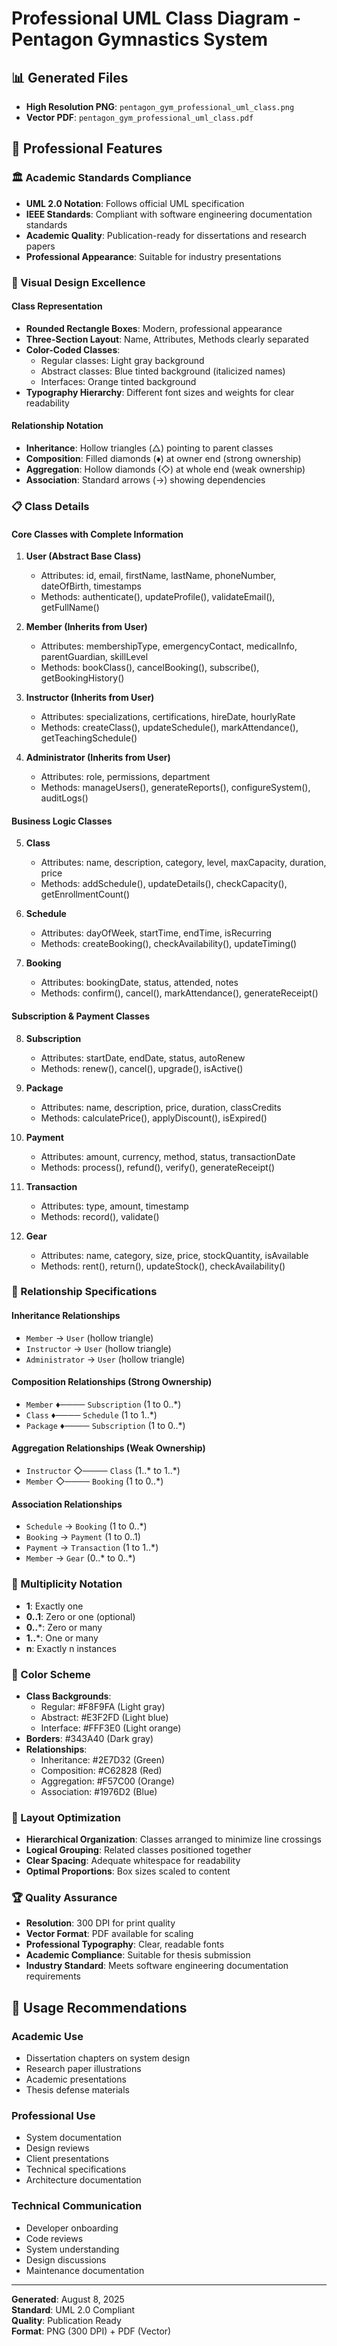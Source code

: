 # Professional UML Class Diagram - Pentagon Gymnastics System

## 📊 Generated Files

- **High Resolution PNG**: `pentagon_gym_professional_uml_class.png`
- **Vector PDF**: `pentagon_gym_professional_uml_class.pdf`

## 🎯 Professional Features

### 🏛️ Academic Standards Compliance
- **UML 2.0 Notation**: Follows official UML specification
- **IEEE Standards**: Compliant with software engineering documentation standards
- **Academic Quality**: Publication-ready for dissertations and research papers
- **Professional Appearance**: Suitable for industry presentations

### 🎨 Visual Design Excellence

#### Class Representation
- **Rounded Rectangle Boxes**: Modern, professional appearance
- **Three-Section Layout**: Name, Attributes, Methods clearly separated
- **Color-Coded Classes**: 
  - Regular classes: Light gray background
  - Abstract classes: Blue tinted background (italicized names)
  - Interfaces: Orange tinted background
- **Typography Hierarchy**: Different font sizes and weights for clear readability

#### Relationship Notation
- **Inheritance**: Hollow triangles (△) pointing to parent classes
- **Composition**: Filled diamonds (♦) at owner end (strong ownership)
- **Aggregation**: Hollow diamonds (◇) at whole end (weak ownership)
- **Association**: Standard arrows (→) showing dependencies

### 📋 Class Details

#### Core Classes with Complete Information

1. **User (Abstract Base Class)**
   - Attributes: id, email, firstName, lastName, phoneNumber, dateOfBirth, timestamps
   - Methods: authenticate(), updateProfile(), validateEmail(), getFullName()

2. **Member (Inherits from User)**
   - Attributes: membershipType, emergencyContact, medicalInfo, parentGuardian, skillLevel
   - Methods: bookClass(), cancelBooking(), subscribe(), getBookingHistory()

3. **Instructor (Inherits from User)**
   - Attributes: specializations, certifications, hireDate, hourlyRate
   - Methods: createClass(), updateSchedule(), markAttendance(), getTeachingSchedule()

4. **Administrator (Inherits from User)**
   - Attributes: role, permissions, department
   - Methods: manageUsers(), generateReports(), configureSystem(), auditLogs()

#### Business Logic Classes

5. **Class**
   - Attributes: name, description, category, level, maxCapacity, duration, price
   - Methods: addSchedule(), updateDetails(), checkCapacity(), getEnrollmentCount()

6. **Schedule**
   - Attributes: dayOfWeek, startTime, endTime, isRecurring
   - Methods: createBooking(), checkAvailability(), updateTiming()

7. **Booking**
   - Attributes: bookingDate, status, attended, notes
   - Methods: confirm(), cancel(), markAttendance(), generateReceipt()

#### Subscription & Payment Classes

8. **Subscription**
   - Attributes: startDate, endDate, status, autoRenew
   - Methods: renew(), cancel(), upgrade(), isActive()

9. **Package**
   - Attributes: name, description, price, duration, classCredits
   - Methods: calculatePrice(), applyDiscount(), isExpired()

10. **Payment**
    - Attributes: amount, currency, method, status, transactionDate
    - Methods: process(), refund(), verify(), generateReceipt()

11. **Transaction**
    - Attributes: type, amount, timestamp
    - Methods: record(), validate()

12. **Gear**
    - Attributes: name, category, size, price, stockQuantity, isAvailable
    - Methods: rent(), return(), updateStock(), checkAvailability()

### 🔗 Relationship Specifications

#### Inheritance Relationships
- `Member` → `User` (hollow triangle)
- `Instructor` → `User` (hollow triangle)
- `Administrator` → `User` (hollow triangle)

#### Composition Relationships (Strong Ownership)
- `Member` ♦──── `Subscription` (1 to 0..*)
- `Class` ♦──── `Schedule` (1 to 1..*)
- `Package` ♦──── `Subscription` (1 to 0..*)

#### Aggregation Relationships (Weak Ownership)
- `Instructor` ◇──── `Class` (1..* to 1..*)
- `Member` ◇──── `Booking` (1 to 0..*)

#### Association Relationships
- `Schedule` → `Booking` (1 to 0..*)
- `Booking` → `Payment` (1 to 0..1)
- `Payment` → `Transaction` (1 to 1..*)
- `Member` → `Gear` (0..* to 0..*)

### 📝 Multiplicity Notation
- **1**: Exactly one
- **0..1**: Zero or one (optional)
- **0..***: Zero or many
- **1..***: One or many
- **n**: Exactly n instances

### 🎨 Color Scheme
- **Class Backgrounds**: 
  - Regular: #F8F9FA (Light gray)
  - Abstract: #E3F2FD (Light blue)
  - Interface: #FFF3E0 (Light orange)
- **Borders**: #343A40 (Dark gray)
- **Relationships**:
  - Inheritance: #2E7D32 (Green)
  - Composition: #C62828 (Red)
  - Aggregation: #F57C00 (Orange)
  - Association: #1976D2 (Blue)

### 📐 Layout Optimization
- **Hierarchical Organization**: Classes arranged to minimize line crossings
- **Logical Grouping**: Related classes positioned together
- **Clear Spacing**: Adequate whitespace for readability
- **Optimal Proportions**: Box sizes scaled to content

### 🏆 Quality Assurance
- **Resolution**: 300 DPI for print quality
- **Vector Format**: PDF available for scaling
- **Professional Typography**: Clear, readable fonts
- **Academic Compliance**: Suitable for thesis submission
- **Industry Standard**: Meets software engineering documentation requirements

## 💼 Usage Recommendations

### Academic Use
- Dissertation chapters on system design
- Research paper illustrations
- Academic presentations
- Thesis defense materials

### Professional Use
- System documentation
- Design reviews
- Client presentations
- Technical specifications
- Architecture documentation

### Technical Communication
- Developer onboarding
- Code reviews
- System understanding
- Design discussions
- Maintenance documentation

---

**Generated**: August 8, 2025  
**Standard**: UML 2.0 Compliant  
**Quality**: Publication Ready  
**Format**: PNG (300 DPI) + PDF (Vector)

